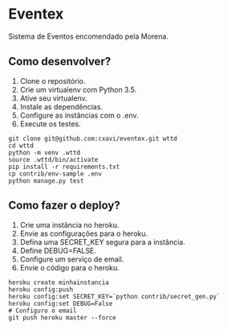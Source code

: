 # Eventex

Sistema de Eventos encomendado pela Morena. 

## Como desenvolver?

1. Clone o repositório.
2. Crie um virtualenv com Python 3.5.
3. Ative seu virtualenv.
4. Instale as dependências.
5. Configure as instâncias com o .env.
6. Execute os testes. 

```console
git clone git@github.com:cxavi/eventex.git wttd
cd wttd
python -m venv .wttd
source .wttd/bin/activate
pip install -r requirements.txt
cp contrib/env-sample .env
python manage.py test
```

## Como fazer o deploy? 

1. Crie uma instância no heroku.
2. Envie as configurações para o heroku.
3. Defina uma SECRET_KEY segura para a instância.
4. Define DEBUG=FALSE.
5. Configure um serviço de email.
6. Envie o código para o heroku.

```console
heroku create minhainstancia
heroku config:push
heroku config:set SECRET_KEY=`python contrib/secret_gen.py`
heroku config:set DEBUG=False
# Configuro o email
git push heroku master --force
```

